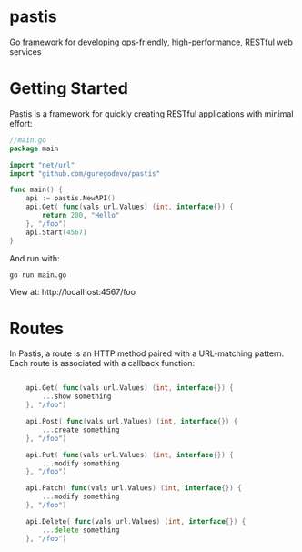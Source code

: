 pastis
======

Go framework for developing ops-friendly, high-performance, RESTful web services


Getting Started
===============

Pastis is a framework for quickly creating RESTful applications with minimal effort: 

```go
//main.go
package main

import "net/url"
import "github.com/guregodevo/pastis"

func main() {
	api := pastis.NewAPI()
	api.Get( func(vals url.Values) (int, interface{}) {
		return 200, "Hello"
	}, "/foo")
	api.Start(4567)
}
```

And run with:

```
go run main.go
```

View at: http://localhost:4567/foo

Routes
======

In Pastis, a route is an HTTP method paired with a URL-matching pattern.
Each route is associated with a callback function: 

```go

	api.Get( func(vals url.Values) (int, interface{}) {
		...show something
	}, "/foo")

	api.Post( func(vals url.Values) (int, interface{}) {
		...create something
	}, "/foo")

	api.Put( func(vals url.Values) (int, interface{}) {
		...modify something
	}, "/foo")

	api.Patch( func(vals url.Values) (int, interface{}) {
		...modify something
	}, "/foo")

	api.Delete( func(vals url.Values) (int, interface{}) {
		...delete something
	}, "/foo")


```

